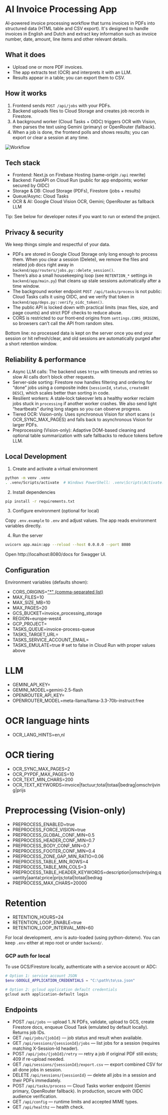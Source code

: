# AI Invoice Processing App

AI-powered invoice processing workflow that turns invoices in PDFs into structured data (HTML table and CSV export). It's designed to handle invoices in English and Dutch and extract key information such as invoice number, date, amount, line items and other relevant details.

## What it does
- Upload one or more PDF invoices.
- The app extracts text (OCR) and interprets it with an LLM.
- Results appear in a table; you can export them to CSV.

## How it works
1) Frontend sends `POST /api/jobs` with your PDFs.
2) Backend uploads files to Cloud Storage and creates job records in Firestore.
3) A background worker (Cloud Tasks + OIDC) triggers OCR with Vision, then parses
   the text using Gemini (primary) or OpenRouter (fallback).
4) When a job is done, the frontend polls and shows results; you can export or
   clear a session at any time.

![Workflow](diagram.png)

## Tech stack
- Frontend: Next.js on Firebase Hosting (same-origin `/api` rewrite)
- Backend: FastAPI on Cloud Run (public for app endpoints; worker secured by OIDC)
- Storage & DB: Cloud Storage (PDFs), Firestore (jobs + results)
- Queue/Async: Cloud Tasks
- OCR & AI: Google Cloud Vision OCR, Gemini; OpenRouter as fallback LLM

Tip: See below for developer notes if you want to run or extend the project.

## Privacy & security

We keep things simple and respectful of your data.

- PDFs are stored in Google Cloud Storage only long enough to process them.
  When you clear a session (Delete), we remove the files and related job docs right away
  in `backend/app/routers/jobs.py::delete_session()`.
- There’s also a small housekeeping loop (see `RETENTION_*` settings in `backend/app/main.py`)
  that cleans up stale sessions automatically after a time window.
- The background worker endpoint `POST /api/tasks/process` is not public: Cloud Tasks calls it
  using OIDC, and we verify that token in `backend/app/deps.py::verify_oidc_token()`.
- The public API is locked down with practical limits (max files, size, and page counts) and
  strict PDF checks to reduce abuse.
- CORS is restricted to our front‑end origins from `settings.CORS_ORIGINS`, so browsers can’t
  call the API from random sites.

Bottom line: no processed data is kept on the server once you end your session or hit refresh/clear,
and old sessions are automatically purged after a short retention window.

## Reliability & performance

- Async LLM calls: The backend uses `httpx` with timeouts and retries so slow AI calls don’t block other requests.
- Server-side sorting: Firestore now handles filtering and ordering for “done” jobs using a composite index
  (`sessionId`, `status`, `createdAt DESC`), which scales better than sorting in code.
- Resilient workers: A stale‑lock takeover lets a healthy worker reclaim jobs stuck in `processing` if another
  worker crashes. We also send light “heartbeats” during long stages so you can observe progress.
- Tiered OCR: Vision-only. Uses synchronous Vision for short scans (≤ OCR_SYNC_MAX_PAGES) and falls back to asynchronous Vision for larger PDFs.
- Preprocessing (Vision-only): Adaptive DOM-based cleaning and optional table summarization with safe fallbacks to reduce tokens before LLM.

## Local Development

1) Create and activate a virtual environment

```bash
python -m venv .venv
. .venv/Scripts/activate  # Windows PowerShell: .venv\Scripts\Activate.ps1
```

2) Install dependencies

```bash
pip install -r requirements.txt
```

3) Configure environment (optional for local)

Copy `.env.example` to `.env` and adjust values. The app reads environment variables directly.

4) Run the server

```bash
uvicorn app.main:app --reload --host 0.0.0.0 --port 8080
```

Open http://localhost:8080/docs for Swagger UI.

## Configuration

Environment variables (defaults shown):
- CORS_ORIGINS=["*"  (comma-separated list)](https://ai-invoice-scan.web.app,https://ai-invoice-scan.firebaseapp.com,http://localhost:9002,http://localhost:3000)
- MAX_FILES=10
- MAX_SIZE_MB=10
- MAX_PAGES=20
- GCS_BUCKET=invoice_processing_storage
- REGION=europe-west4
- GCP_PROJECT=
- TASKS_QUEUE=invoice-process-queue
- TASKS_TARGET_URL=
- TASKS_SERVICE_ACCOUNT_EMAIL=
- TASKS_EMULATE=true  # set to false in Cloud Run with proper values above

# LLM
- GEMINI_API_KEY=
- GEMINI_MODEL=gemini-2.5-flash
- OPENROUTER_API_KEY=
- OPENROUTER_MODEL=meta-llama/llama-3.3-70b-instruct:free

# OCR language hints
- OCR_LANG_HINTS=en,nl

# OCR tiering
- OCR_SYNC_MAX_PAGES=2
- OCR_PYPDF_MAX_PAGES=10
- OCR_TEXT_MIN_CHARS=200
- OCR_TEXT_KEYWORDS=invoice|factuur;total|totaal|bedrag|omschrijving|prijs

# Preprocessing (Vision-only)
- PREPROCESS_ENABLED=true
- PREPROCESS_FORCE_VISION=true
- PREPROCESS_GLOBAL_CONF_MIN=0.5
- PREPROCESS_HEADER_CONF_MIN=0.7
- PREPROCESS_BODY_CONF_MIN=0.7
- PREPROCESS_FOOTER_CONF_MIN=0.4
- PREPROCESS_ZONE_GAP_MIN_RATIO=0.06
- PREPROCESS_TABLE_MIN_ROWS=4
- PREPROCESS_TABLE_MIN_COLS=3
- PREPROCESS_TABLE_HEADER_KEYWORDS=description|omschrijving;quantity|aantal;price|prijs;total|totaal|bedrag
- PREPROCESS_MAX_CHARS=20000

# Retention
- RETENTION_HOURS=24
- RETENTION_LOOP_ENABLE=true
- RETENTION_LOOP_INTERVAL_MIN=60

For local development, .env is auto-loaded (using python-dotenv). You can keep `.env` either at repo root or under `backend/`.

### GCP auth for local

To use GCS/Firestore locally, authenticate with a service account or ADC:

```powershell
# Option 1: service account JSON
$env:GOOGLE_APPLICATION_CREDENTIALS = "C:\path\to\sa.json"

# Option 2: gcloud application default credentials
gcloud auth application-default login
```

## Endpoints

- POST `/api/jobs` — upload 1..N PDFs, validate, upload to GCS, create Firestore docs, enqueue Cloud Task (emulated by default locally). Returns job IDs.
- GET `/api/jobs/{jobId}` — job status and result when available.
- GET `/api/sessions/{sessionId}/jobs` — list jobs for a session (requires matching X-Session-Id header).
- POST `/api/jobs/{jobId}/retry` — retry a job if original PDF still exists; 409 if re-upload needed.
- GET `/api/sessions/{sessionId}/export.csv` — export combined CSV for all done jobs in session.
- DELETE `/api/sessions/{sessionId}` — delete all jobs in a session and their PDFs immediately.
- POST `/api/tasks/process` — Cloud Tasks worker endpoint (Gemini primary, OpenRouter fallback). In production, secure with OIDC audience verification.
- GET `/api/config` — runtime limits and accepted MIME types.
- GET `/api/healthz` — health check.

